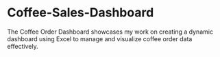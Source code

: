 # Coffee-Sales-Dashboard
The Coffee Order Dashboard showcases my work on creating a dynamic dashboard using Excel to manage and visualize coffee order data effectively.
